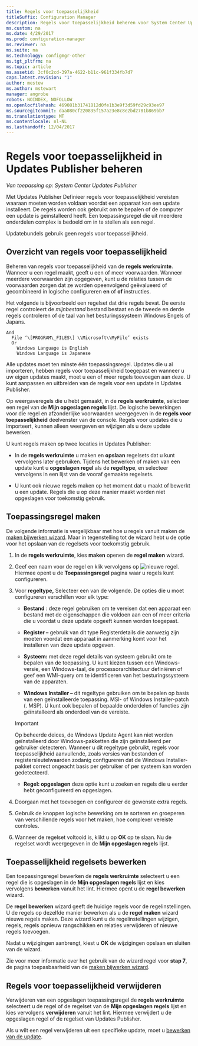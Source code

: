 ```yaml
---
title: Regels voor toepasselijkheid
titleSuffix: Configuration Manager
description: Regels voor toepasselijkheid beheren voor System Center Updates Publisher
ms.custom: na
ms.date: 4/29/2017
ms.prod: configuration-manager
ms.reviewer: na
ms.suite: na
ms.technology: configmgr-other
ms.tgt_pltfrm: na
ms.topic: article
ms.assetid: 3cf0c2cd-397a-4622-b11c-961f334fb7d7
caps.latest.revision: "1"
author: mestew
ms.author: mstewart
manager: angrobe
robots: NOINDEX, NOFOLLOW
ms.openlocfilehash: 469081b31741812d0fe1b3e9f3d59fd29c93ee97
ms.sourcegitcommit: daa080cf220835f157a23e8c8e2bd2781b869bb7
ms.translationtype: MT
ms.contentlocale: nl-NL
ms.lasthandoff: 12/04/2017
---
```

# <a name="manage-applicability-rules-in-updates-publisher"></a>Regels voor toepasselijkheid in Updates Publisher beheren

*Van toepassing op: System Center Updates Publisher*

Met Updates Publisher Definieer regels voor toepasselijkheid vereisten waaraan moeten worden voldaan voordat een apparaat kan een update installeert. De regels worden ook gebruikt om te bepalen of de computer een update is geïnstalleerd heeft. Een toepassingsregel die uit meerdere onderdelen complex is bedoeld om in te stellen als een regel.

Updatebundels gebruik geen regels voor toepasselijkheid.

## <a name="overview-of-applicability-rules"></a>Overzicht van regels voor toepasselijkheid
Beheren van regels voor toepasselijkheid van de **regels werkruimte**. Wanneer u een regel maakt, geeft u een of meer voorwaarden. Wanneer meerdere voorwaarden zijn opgegeven, kunt u de relaties tussen de voorwaarden zorgen dat ze worden opeenvolgend geëvalueerd of gecombineerd in logische configureren **en** of **of** instructies.

Het volgende is bijvoorbeeld een regelset dat drie regels bevat. De eerste regel controleert de *mijnbestand* bestand bestaat en de tweede en derde regels controleren of de taal van het besturingssysteem Windows Engels of Japans.

    And  
      File ‘\[PROGRAM\_FILES\] \\Microsoft\\MyFile’ exists  
      Or  
        Windows Language is English   
        Windows Language is Japanese

Alle updates moet ten minste één toepassingsregel. Updates die u al importeren, hebben regels voor toepasselijkheid toegepast en wanneer u uw eigen updates maakt, moet u een of meer regels toevoegen aan deze. U kunt aanpassen en uitbreiden van de regels voor een update in Updates Publisher.

Op weergaveregels die u hebt gemaakt, in de **regels werkruimte**, selecteer een regel van de **Mijn opgeslagen regels** lijst. De logische bewerkingen voor die regel en afzonderlijke voorwaarden weergegeven in de **regels voor toepasselijkheid** deelvenster van de console. Regels voor updates die u importeert, kunnen alleen weergeven en wijzigen als u deze update bewerken.

U kunt regels maken op twee locaties in Updates Publisher:

-   In de **regels werkruimte** u maken en **opslaan** regelsets dat u kunt vervolgens later gebruiken. Tijdens het bewerken of maken van een update kunt u **opgeslagen regel** als de **regeltype**, en selecteer vervolgens in een lijst van de vooraf gemaakte regelsets.

-   U kunt ook nieuwe regels maken op het moment dat u maakt of bewerkt u een update. Regels die u op deze manier maakt worden niet opgeslagen voor toekomstig gebruik.

## <a name="create-applicability-rule"></a>Toepassingsregel maken
De volgende informatie is vergelijkbaar met hoe u regels vanuit maken de [maken bijwerken wizard](/sccm/sum/tools/create-updates-with-updates-publisher#the-create-update-wizard). Maar in tegenstelling tot de wizard hebt u de optie voor het opslaan van de regelsets voor toekomstig gebruik.

1.  In de **regels werkruimte**, kies **maken** openen de **regel maken** wizard.

2.  Geef een naam voor de regel en klik vervolgens op ![nieuwe regel](media/newrule.png). Hiermee opent u de **Toepassingsregel** pagina waar u regels kunt configureren.

3.  Voor **regeltype,** Selecteer een van de volgende. De opties die u moet configureren verschillen voor elk type:

    -   **Bestand** : deze regel gebruiken om te vereisen dat een apparaat een bestand met de eigenschappen die voldoen aan een of meer criteria die u voordat u deze update opgeeft kunnen worden toegepast.

    -   **Register –** gebruik van dit type Registerdetails die aanwezig zijn moeten voordat een apparaat in aanmerking komt voor het installeren van deze update opgeven.

    -   **Systeem:** met deze regel details van systeem gebruikt om te bepalen van de toepassing. U kunt kiezen tussen een Windows-versie, een Windows-taal, de processorarchitectuur definiëren of geef een WMI-query om te identificeren van het besturingssysteem van de apparaten.

    -   **Windows Installer –** dit regeltype gebruiken om te bepalen op basis van een geïnstalleerde toepassing. MSI- of Windows Installer-patch (. MSP). U kunt ook bepalen of bepaalde onderdelen of functies zijn geïnstalleerd als onderdeel van de vereiste.

       > [!IMPORTANT]   
       > Op beheerde deices, de Windows Update Agent kan niet worden geïnstalleerd door Windows-pakketten die zijn geïnstalleerd per gebruiker detecteren. Wanneer u dit regeltype gebruikt, regels voor toepasselijkheid aanvullende, zoals versies van bestanden of registersleutelwaarden zodanig configureren dat de Windows Installer-pakket correct ongeacht basis per gebruiker of per systeem kan worden gedetecteerd.

    -   **Regel: opgeslagen** deze optie kunt u zoeken en regels die u eerder hebt geconfigureerd en opgeslagen.

4.  Doorgaan met het toevoegen en configureer de gewenste extra regels.

5.  Gebruik de knoppen logische bewerking om te sorteren en groeperen van verschillende regels voor het maken, hoe complexer vereiste controles.

6.  Wanneer de regelset voltooid is, klikt u op **OK** op te slaan. Nu de regelset wordt weergegeven in de **Mijn opgeslagen regels** lijst.

## <a name="edit-applicability-rule-sets"></a>Toepasselijkheid regelsets bewerken
Een toepassingsregel bewerken de **regels werkruimte** selecteert u een regel die is opgeslagen in de **Mijn opgeslagen regels** lijst en kies vervolgens **bewerken** vanuit het lint. Hiermee opent u de **regel bewerken** wizard.

De **regel bewerken** wizard geeft de huidige regels voor de regelinstellingen. U de regels op dezelfde manier bewerken als u de **regel maken** wizard nieuwe regels maken. Deze wizard kunt u de regelinstellingen wijzigen, regels, regels opnieuw rangschikken en relaties verwijderen of nieuwe regels toevoegen.

Nadat u wijzigingen aanbrengt, kiest u **OK** de wijzigingen opslaan en sluiten van de wizard.

Zie voor meer informatie over het gebruik van de wizard regel voor **stap 7**, de pagina toepasbaarheid van de [maken bijwerken wizard](/sccm/sum/tools/create-updates-with-updates-publisher#the-create-update-wizard).

## <a name="delete-applicability-rules"></a>Regels voor toepasselijkheid verwijderen
Verwijderen van een opgeslagen toepassingsregel de **regels werkruimte** selecteert u de regel of de regelset van de **Mijn opgeslagen regels** lijst en kies vervolgens **verwijderen** vanuit het lint. Hiermee verwijdert u de opgeslagen regel of de regelset van Updates Publisher.

Als u wilt een regel verwijderen uit een specifieke update, moet u [bewerken van de update](/sccm/sum/tools/manage-updates-with-updates-publisher#edit-updates-and-bundles).
